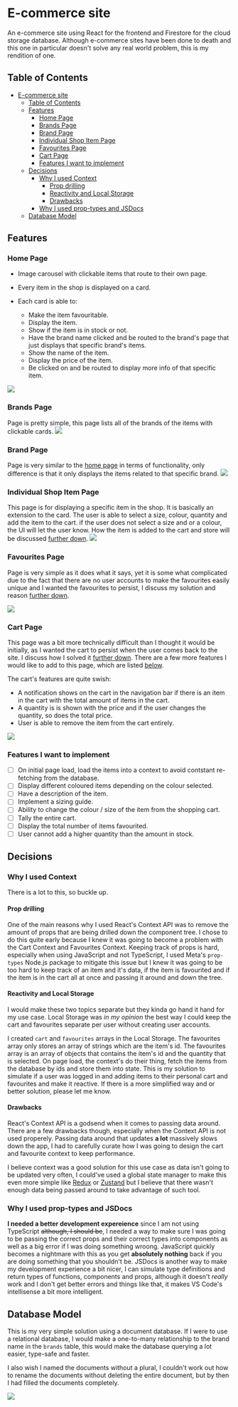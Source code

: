 # E-commerce site

An e-commerce site using React for the frontend and Firestore for the cloud storage database. Although e-commerce sites have been done to death and this one in particular doesn't solve any real world problem, this is my rendition of one.

## Table of Contents

- [E-commerce site](#e-commerce-site)
  - [Table of Contents](#table-of-contents)
  - [Features](#features)
    - [Home Page](#home-page)
    - [Brands Page](#brands-page)
    - [Brand Page](#brand-page)
    - [Individual Shop Item Page](#individual-shop-item-page)
    - [Favourites Page](#favourites-page)
    - [Cart Page](#cart-page)
    - [Features I want to implement](#features-i-want-to-implement)
  - [Decisions](#decisions)
    - [Why I used Context](#why-i-used-context)
      - [Prop drilling](#prop-drilling)
      - [Reactivity and Local Storage](#reactivity-and-local-storage)
      - [Drawbacks](#drawbacks)
    - [Why I used prop-types and JSDocs](#why-i-used-prop-types-and-jsdocs)
  - [Database Model](#database-model)

## Features

### Home Page

- Image carousel with clickable items that route to their own page.
- Every item in the shop is displayed on a card.
- Each card is able to:

  - Make the item favouritable.
  - Display the item.
  - Show if the item is in stock or not.
  - Have the brand name clicked and be routed to the brand's page that just displays that specific brand's items.
  - Show the name of the item.
  - Display the price of the item.
  - Be clicked on and be routed to display more info of that specific item.

![](public/assets/home.png)

### Brands Page

Page is pretty simple, this page lists all of the brands of the items with clickable cards.
![](public/assets/brands.png)

### Brand Page

Page is very similar to the [home page](#home-page) in terms of functionality, only difference is that it only displays the items related to that specific brand.
![](public/assets/brand-page.png)

### Individual Shop Item Page

This page is for displaying a specific item in the shop. It is basically an extension to the card. The user is able to select a size, colour, quantity and add the item to the cart. if the user does not select a size and or a colour, the UI will let the user know. How the item is added to the cart and store will be discussed [further down](#why-i-used-context).
![](public/assets/item.png)

### Favourites Page

Page is very simple as it does what it says, yet it is some what complicated due to the fact that there are no user accounts to make the favourites easily unique and I wanted the favourites to persist, I discuss my solution and reason [further down](#why-i-used-context).

![](public/assets/favourites.png)

### Cart Page

This page was a bit more technically difficult than I thought it would be initially, as I wanted the cart to persist when the user comes back to the site. I discuss how I solved it [further down](#why-i-used-context). There are a few more features I would like to add to this page, which are listed [below](#features-i-want-to-implement).

The cart's features are quite swish:

- A notification shows on the cart in the navigation bar if there is an item in the cart with the total amount of items in the cart.
- A quantity is is shown with the price and if the user changes the quantity, so does the total price.
- User is able to remove the item from the cart entirely.

![](public/assets/cart.png)

### Features I want to implement

- [ ] On initial page load, load the items into a context to avoid contstant re-fetching from the database.
- [ ] Display different coloured items depending on the colour selected.
- [ ] Have a description of the item.
- [ ] Implement a sizing guide.
- [ ] Ability to change the colour / size of the item from the shopping cart.
- [ ] Tally the entire cart.
- [ ] Display the total number of items favourited.
- [ ] User cannot add a higher quantity than the amount in stock.

## Decisions

### Why I used Context

There is a lot to this, so buckle up.

#### Prop drilling

One of the main reasons why I used React's Context API was to remove the amount of props that are being drilled down the component tree. I chose to do this quite early because I knew it was going to become a problem with the Cart Context and Favourites Context. Keeping track of props is hard, especially when using JavaScript and not TypeScript, I used Meta's `prop-types` Node.js package to mitigate this issue but I knew it was going to be too hard to keep track of an item and it's data, if the item is favourited and if the item is in the cart all at once and passing it around and down the tree.

#### Reactivity and Local Storage

I would make these two topics separate but they kinda go hand it hand for my use case. Local Storage was _in my opinion_ the best way I could keep the cart and favourites separate per user without creating user accounts.

I created `cart` and `favourites` arrays in the Local Storage. The favourites array only stores an array of strings which are the item's id. The favourites array is an array of objects that contains the item's id and the quantity that is selected. On page load, the context's do their thing, fetch the items from the database by ids and store them into state. This is my solution to simulate if a user was logged in and adding items to their personal cart and favourites and make it reactive. If there is a more simplified way and or better solution, please let me know.

#### Drawbacks

React's Context API is a godsend when it comes to passing data around. There are a few drawbacks though, especially when the Context API is not used properely. Passing data around that updates **a lot** massively slows down the app, I had to carefully curate how I was going to design the cart and favourite context to keep performance.

I believe context was a good solution for this use case as data isn't going to be updated very often, I could've used a global state manager to make this even more simple like [Redux](https://redux.js.org/) or [Zustand](https://zustand-demo.pmnd.rs/) but I believe that there wasn't enough data being passed around to take advantage of such tool.

### Why I used prop-types and JSDocs

**I needed a better development expereience** since I am not using TypeScript ~~although, I should be~~, I needed a way to make sure I was going to be passing the correct props and their correct types into components as well as a big error if I was doing something wroong. JavaScript quickly becomes a nightmare with this as you get **absolutely nothing** back if you are doing something that you shouldn't be. JSDocs is another way to make my development experience a bit nicer, I can simulate type definitions and return types of functions, components and props, although it doesn't _really_ work and I don't get better errors and things like that, it makes VS Code's intellisense a bit more intelligent.

## Database Model

This is my very simple solution using a document database. If I were to use a relational database, I would make a one-to-many relationship to the brand name in the `brands` table, this would make the database querying a lot easier, type-safe and faster.

I also wish I named the documents without a plural, I couldn't work out how to rename the documents without deleting the entire document, but by then I had filled the documents completely.

![](public/assets/firestore-database-model.png)
